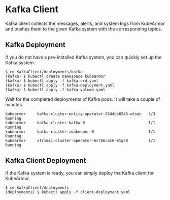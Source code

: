 # Kafka Client

Kafka client collects the messages, alerts, and system logs from KubeArmor and pushes them to the given Kafka system with the corresponding topics.

## Kafka Deployment

If you do not have a pre-installed Kafka system, you can quickly set up the Kafka system.

```
$ cd KafkaClient/deployments/kafka
(kafka) $ kubectl create namespace kubearmor
(kafka) $ kubectl apply -f kafka-crd.yaml
(kafka) $ kubectl apply -f kafka-deployment.yaml
(kafka) $ kubectl apply -f kafka-volume.yaml
```

Wait for the completed deployments of Kafka pods. It will take a couple of minutes.

```
kubearmor     kafka-cluster-entity-operator-5544dc6545-wtsqn   3/3     Running
kubearmor     kafka-cluster-kafka-0                            1/1     Running
kubearmor     kafka-cluster-zookeeper-0                        1/1     Running
kubearmor     strimzi-cluster-operator-6c7b6c4c6-ktgs8         1/1     Running
```

## Kafka Client Deployment

If the Kafka system is ready, you can simply deploy the Kafka client for KubeArmor.

```
$ cd KafkaClient/deployments
(deployments) $ kubectl apply -f client-deployment.yaml
```
